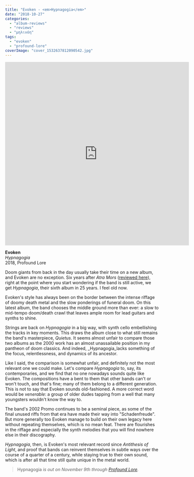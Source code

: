 ```yaml
---
title: "Evoken - <em>Hypnagogia</em>"
date: "2018-10-27"
categories: 
  - "album-reviews"
  - "reviews"
  - "μηλινόη"
tags: 
  - "evoken"
  - "profound-lore"
coverImage: "cover_1532637812090542.jpg"
---
```


<iframe style="border: 0; width: 600px; height: 600px;" src="https://bandcamp.com/EmbeddedPlayer/album=1433902603/size=large/bgcol=333333/linkcol=e99708/minimal=true/transparent=true/" seamless=""><a href="http://profoundlorerecords.bandcamp.com/album/hypnagogia">Hypnagogia by EVOKEN</a></iframe>

**Evoken**  
_Hypnagogia_  
2018, Profound Lore

Doom giants from back in the day usually take their time on a new album, and Evoken are no exception. Six years after _Atra Mors_ ([reviewed here](http://www.eveningoflight.nl/2012/09/28/review-evoken-atra-mors-2012/)), right at the point where you start wondering if the band is still active, we get _Hypnagogia_, their sixth album in 25 years. I feel old now.

Evoken's style has always been on the border between the intense riffage of doomy death metal and the slow ponderings of funeral doom. On this latest album, the band chooses the middle ground more than ever: a slow to mid-tempo doom/death crawl that leaves ample room for lead guitars and synths to shine.

Strings are back on _Hypnagogia_ in a big way, with synth cello embellishing the tracks in key moments. This draws the album close to what still remains the band's masterpiece, _Quietus_. It seems almost unfair to compare those two albums as the 2000 work has an almost unassailable position in my pantheon of doom classics. And indeed, _Hypnagogia_lacks something of the focus, relentlessness, and dynamics of its ancestor.

Like I said, the comparison is somewhat unfair, and definitely not the most relevant one we could make. Let's compare _Hypnagogia_ to, say, its contemporaries, and we find that no one nowadays sounds quite like Evoken. The compositions have a bent to them that other bands can't or won't touch, and that's fine; many of them belong to a different generation. This is not to say that Evoken sounds old-fashioned. A more correct word would be _venerable_: a group of older dudes tapping from a well that many youngsters wouldn't know the way to.

The band's 2002 Promo continues to be a seminal piece, as some of the final unused riffs from that era have made their way into "Schadenfreude". But more generally too Evoken manage to build on their own legacy here without repeating themselves, which is no mean feat. There are flourishes in the riffage and especially the synth melodies that you will find nowhere else in their discography.

_Hypnagogia_, then, is Evoken's most relevant record since _Antithesis_ _of_ _Light_, and proof that bands can reinvent themselves in subtle ways over the course of a quarter of a century, while staying true to their own sound, which is after all that time still quite unique in the metal world.

> Hypnagogia _is out on November 9th through [Profound Lore](https://profoundlorerecords.banhttps://profoundlorerecords.bandcamp.com/album/hypnagogiadcamp.com/album/hypnagogia)._
